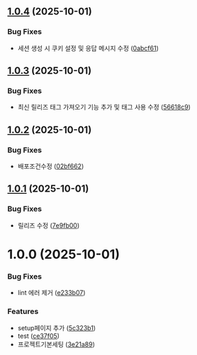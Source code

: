 ## [1.0.4](https://github.com/rhehfl/ai_talk/compare/v1.0.3...v1.0.4) (2025-10-01)


### Bug Fixes

* 세션 생성 시 쿠키 설정 및 응답 메시지 수정 ([0abcf61](https://github.com/rhehfl/ai_talk/commit/0abcf61fbff7024920c0e6f489de7657c204daf3))

## [1.0.3](https://github.com/rhehfl/ai_talk/compare/v1.0.2...v1.0.3) (2025-10-01)


### Bug Fixes

* 최신 릴리즈 태그 가져오기 기능 추가 및 태그 사용 수정 ([56618c9](https://github.com/rhehfl/ai_talk/commit/56618c95390f8095ad27b7153dede7e1fd8301ec))

## [1.0.2](https://github.com/rhehfl/ai_talk/compare/v1.0.1...v1.0.2) (2025-10-01)


### Bug Fixes

* 배포조건수정 ([02bf662](https://github.com/rhehfl/ai_talk/commit/02bf662b994d66fc07449edc8eeda6625cf470dd))

## [1.0.1](https://github.com/rhehfl/ai_talk/compare/v1.0.0...v1.0.1) (2025-10-01)


### Bug Fixes

* 릴리즈 수정 ([7e9fb00](https://github.com/rhehfl/ai_talk/commit/7e9fb000131f0342c2476098994b6b75cea96ac3))

# 1.0.0 (2025-10-01)


### Bug Fixes

* lint 에러 제거 ([e233b07](https://github.com/rhehfl/ai_talk/commit/e233b0703d8c9e8e9cc7d44ca8ef6991a49f6da1))


### Features

* setup페이지 추가 ([5c323b1](https://github.com/rhehfl/ai_talk/commit/5c323b167479b6fdba3fdb3f81078bfc937d1db4))
* test ([ce37f05](https://github.com/rhehfl/ai_talk/commit/ce37f05309ae279ae938b0bb01b47dd197bacdd6))
* 프로젝트기본세팅 ([3e21a89](https://github.com/rhehfl/ai_talk/commit/3e21a89864d28fe7aafd099361558a3a68a4275c))
